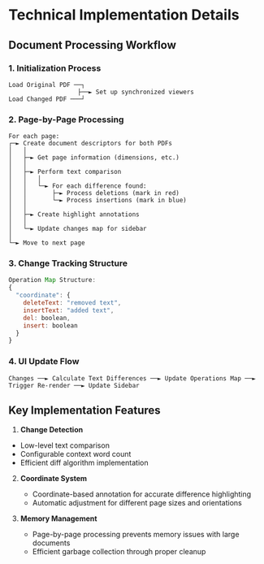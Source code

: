 # Technical Implementation Details

## Document Processing Workflow

### 1. Initialization Process
```
Load Original PDF ──┐
                   ├──► Set up synchronized viewers
Load Changed PDF ───┘
```

### 2. Page-by-Page Processing
```
For each page:
┌─► Create document descriptors for both PDFs
│   │
│   ├─► Get page information (dimensions, etc.)
│   │
│   ├─► Perform text comparison
│   │   │
│   │   └─► For each difference found:
│   │       ├─► Process deletions (mark in red)
│   │       └─► Process insertions (mark in blue)
│   │
│   ├─► Create highlight annotations
│   │
│   └─► Update changes map for sidebar
│
└─► Move to next page
```

### 3. Change Tracking Structure
```javascript
Operation Map Structure:
{
  "coordinate": {
    deleteText: "removed text",
    insertText: "added text",
    del: boolean,
    insert: boolean
  }
}
```

### 4. UI Update Flow
```
Changes ──► Calculate Text Differences ──► Update Operations Map ──► Trigger Re-render ──► Update Sidebar
```

## Key Implementation Features

1.  **Change Detection**
   - Low-level text comparison
   - Configurable context word count
   - Efficient diff algorithm implementation
   
2. **Coordinate System**
   - Coordinate-based annotation for accurate difference highlighting
   - Automatic adjustment for different page sizes and orientations

3. **Memory Management**
   - Page-by-page processing prevents memory issues with large documents
   - Efficient garbage collection through proper cleanup
